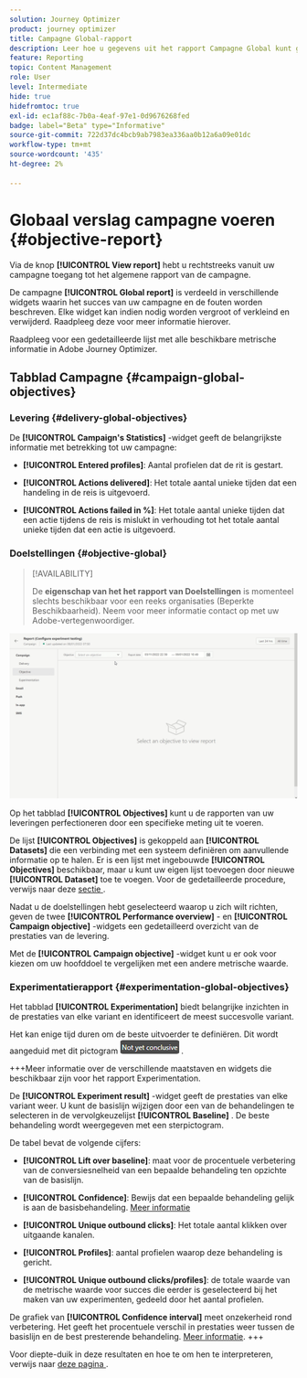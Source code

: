 ```yaml
---
solution: Journey Optimizer
product: journey optimizer
title: Campagne Global-rapport
description: Leer hoe u gegevens uit het rapport Campagne Global kunt gebruiken
feature: Reporting
topic: Content Management
role: User
level: Intermediate
hide: true
hidefromtoc: true
exl-id: ec1af88c-7b0a-4eaf-97e1-0d9676268fed
badge: label="Beta" type="Informative"
source-git-commit: 722d37dc4bcb9ab7983ea336aa0b12a6a09e01dc
workflow-type: tm+mt
source-wordcount: '435'
ht-degree: 2%

---
```


# Globaal verslag campagne voeren {#objective-report}

Via de knop **[!UICONTROL View report]** hebt u rechtstreeks vanuit uw campagne toegang tot het algemene rapport van de campagne.

De campagne **[!UICONTROL Global report]** is verdeeld in verschillende widgets waarin het succes van uw campagne en de fouten worden beschreven. Elke widget kan indien nodig worden vergroot of verkleind en verwijderd. Raadpleeg deze <!--[section](../reports/global-report.md#modify-dashboard)--> voor meer informatie hierover.

Raadpleeg <!--[this page](global-report.md#list-of-components-global.md)--> voor een gedetailleerde lijst met alle beschikbare metrische informatie in Adobe Journey Optimizer.

## Tabblad Campagne {#campaign-global-objectives}

### Levering {#delivery-global-objectives}

<!--
![](assets/campaign_report_global_1.png)
-->

De **[!UICONTROL Campaign's Statistics]** -widget geeft de belangrijkste informatie met betrekking tot uw campagne:

* **[!UICONTROL Entered profiles]**: Aantal profielen dat de rit is gestart.

* **[!UICONTROL Actions delivered]**: Het totale aantal unieke tijden dat een handeling in de reis is uitgevoerd.

* **[!UICONTROL Actions failed in %]**: Het totale aantal unieke tijden dat een actie tijdens de reis is mislukt in verhouding tot het totale aantal unieke tijden dat een actie is uitgevoerd.

### Doelstellingen {#objective-global}

>[!AVAILABILITY]
>
>De **eigenschap van het het rapport van Doelstellingen** is momenteel slechts beschikbaar voor een reeks organisaties (Beperkte Beschikbaarheid). Neem voor meer informatie contact op met uw Adobe-vertegenwoordiger.

![](assets/performance_report.gif)

Op het tabblad **[!UICONTROL Objectives]** kunt u de rapporten van uw leveringen perfectioneren door een specifieke meting uit te voeren.

De lijst **[!UICONTROL Objectives]** is gekoppeld aan **[!UICONTROL Datasets]** die een verbinding met een systeem definiëren om aanvullende informatie op te halen. Er is een lijst met ingebouwde **[!UICONTROL Objectives]** beschikbaar, maar u kunt uw eigen lijst toevoegen door nieuwe **[!UICONTROL Dataset]** toe te voegen. Voor de gedetailleerde procedure, verwijs naar deze [ sectie ](../reports/reporting-configuration.md).

Nadat u de doelstellingen hebt geselecteerd waarop u zich wilt richten, geven de twee **[!UICONTROL Performance overview]** - en **[!UICONTROL Campaign objective]** -widgets een gedetailleerd overzicht van de prestaties van de levering.

Met de **[!UICONTROL Campaign objective]** -widget kunt u er ook voor kiezen om uw hoofddoel te vergelijken met een andere metrische waarde.

### Experimentatierapport {#experimentation-global-objectives}

<!--
![](assets/experimentation_report_3.png)
-->

Het tabblad **[!UICONTROL Experimentation]** biedt belangrijke inzichten in de prestaties van elke variant en identificeert de meest succesvolle variant.

Het kan enige tijd duren om de beste uitvoerder te definiëren. Dit wordt aangeduid met dit pictogram ![](assets/experimentation_report_1.png) .

+++Meer informatie over de verschillende maatstaven en widgets die beschikbaar zijn voor het rapport Experimentation.

De **[!UICONTROL Experiment result]** -widget geeft de prestaties van elke variant weer. U kunt de basislijn wijzigen door een van de behandelingen te selecteren in de vervolgkeuzelijst **[!UICONTROL Baseline]** . De beste behandeling wordt weergegeven met een sterpictogram.

De tabel bevat de volgende cijfers:

* **[!UICONTROL Lift over baseline]**: maat voor de procentuele verbetering van de conversiesnelheid van een bepaalde behandeling ten opzichte van de basislijn.

* **[!UICONTROL Confidence]**: Bewijs dat een bepaalde behandeling gelijk is aan de basisbehandeling. [Meer informatie](../content-management/experiment-calculations.md#understand-confidence)

* **[!UICONTROL Unique outbound clicks]**: Het totale aantal klikken over uitgaande kanalen.

* **[!UICONTROL Profiles]**: aantal profielen waarop deze behandeling is gericht.

* **[!UICONTROL Unique outbound clicks/profiles]**: de totale waarde van de metrische waarde voor succes die eerder is geselecteerd bij het maken van uw experimenten, gedeeld door het aantal profielen.

De grafiek van **[!UICONTROL Confidence interval]** meet onzekerheid rond verbetering. Het geeft het procentuele verschil in prestaties weer tussen de basislijn en de best presterende behandeling. [Meer informatie](../content-management/experiment-calculations.md#confidence-intervals).
+++

Voor diepte-duik in deze resultaten en hoe te om hen te interpreteren, verwijs naar [ deze pagina ](../content-management/get-started-experiment.md#interpret-results).
